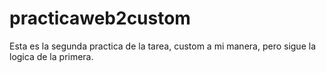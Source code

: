 # practicaweb2custom
Esta es la segunda practica de la tarea, custom a mi manera, pero sigue la logica de la primera.
